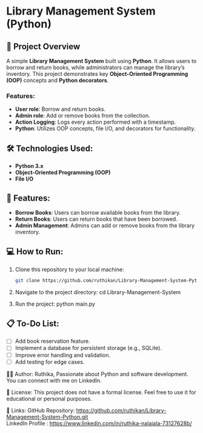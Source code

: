# Library Management System (Python)

## 🚀 Project Overview
A simple **Library Management System** built using **Python**. It allows users to borrow and return books, while administrators can manage the library’s inventory. This project demonstrates key **Object-Oriented Programming (OOP)** concepts and **Python decorators**.

### Features:
- **User role**: Borrow and return books.
- **Admin role**: Add or remove books from the collection.
- **Action Logging**: Logs every action performed with a timestamp.
- **Python**: Utilizes OOP concepts, file I/O, and decorators for functionality.

## 🛠️ Technologies Used:
- **Python 3.x**
- **Object-Oriented Programming (OOP)**
- **File I/O**

## 🎯 Features:
- **Borrow Books**: Users can borrow available books from the library.
- **Return Books**: Users can return books that have been borrowed.
- **Admin Management**: Admins can add or remove books from the library inventory.

## 💻 How to Run:

1. Clone this repository to your local machine:
   ```bash
   git clone https://github.com/ruthikan/Library-Management-System-Python.git

2. Navigate to the project directory:
   cd Library-Management-System

3. Run the project:
   python main.py

## 📋 To-Do List:
- [ ] Add book reservation feature.
- [ ] Implement a database for persistent storage (e.g., SQLite).
- [ ] Improve error handling and validation.
- [ ] Add testing for edge cases.

👩‍💻 Author: 
Ruthika,
Passionate about Python and software development. You can connect with me on LinkedIn.

📜 License:
This project does not have a formal license. Feel free to use it for educational or personal purposes.

🔗 Links:
GitHub Repository: https://github.com/ruthikan/Library-Management-System-Python.git                   
LinkedIn Profile : https://www.linkedin.com/in/ruthika-nalajala-73127628b/
